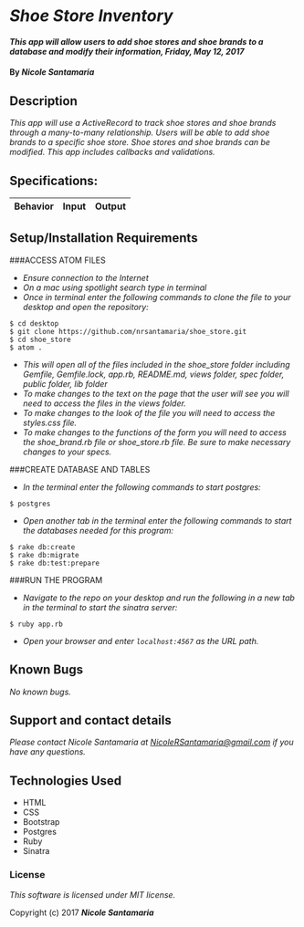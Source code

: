 # _Shoe Store Inventory_

#### _This app will allow users to add shoe stores and shoe brands to a database and modify their information, Friday, May 12, 2017_

#### By _**Nicole Santamaria**_

## Description

_This app will use a ActiveRecord to track shoe stores and shoe brands through a many-to-many relationship. Users will be able to add shoe brands to a specific shoe store. Shoe stores and shoe brands can be modified. This app includes callbacks and validations._

## Specifications:

| Behavior |  Input   |  Output  |
|----------|:--------:|:--------:|

## Setup/Installation Requirements

###ACCESS ATOM FILES

* _Ensure connection to the Internet_
* _On a mac using spotlight search type in terminal_
* _Once in terminal enter the following commands to clone the file to your desktop and open the repository:_
```
$ cd desktop
$ git clone https://github.com/nrsantamaria/shoe_store.git
$ cd shoe_store
$ atom .
```
* _This will open all of the files included in the shoe_store folder including Gemfile, Gemfile.lock, app.rb, README.md, views folder, spec folder, public folder, lib folder_
* _To make changes to the text on the page that the user will see you will need to access the files in the views folder._
* _To make changes to the look of the file you will need to access the styles.css file._
* _To make changes to the functions of the form you will need to access the shoe_brand.rb file or shoe_store.rb file. Be sure to make necessary changes to your specs._

###CREATE DATABASE AND TABLES
* _In the terminal enter the following commands to start postgres:_

```
$ postgres
```
* _Open another tab in the terminal enter the following commands to start the databases needed for this program:_

```
$ rake db:create
$ rake db:migrate
$ rake db:test:prepare
```

###RUN THE PROGRAM
* _Navigate to the repo on your desktop and run the following in a new tab in the terminal to start the sinatra server:_

```
$ ruby app.rb
```
* _Open your browser and enter `localhost:4567` as the URL path._

## Known Bugs

_No known bugs._

## Support and contact details

_Please contact Nicole Santamaria at NicoleRSantamaria@gmail.com if you have any questions._

## Technologies Used

* HTML
* CSS
* Bootstrap
* Postgres
* Ruby
* Sinatra

### License

*This software is licensed under MIT license.*

Copyright (c) 2017 **_Nicole Santamaria_**

